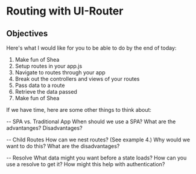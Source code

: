 # Routing with UI-Router

## Objectives
Here's what I would like for you to be able to do by the end of today: 

1. Make fun of Shea
2. Setup routes in your app.js
3. Navigate to routes through your app
4. Break out the controllers and views of your routes
5. Pass data to a route
6. Retrieve the data passed
7. Make fun of Shea

If we have time, here are some other things to think about:

-- SPA vs. Traditional App
When should we use a SPA? What are the advantanges? Disadvantages?

-- Child Routes
How can we nest routes? (See example 4.)
Why would we want to do this? 
What are the disadvantages? 

-- Resolve
What data might you want before a state loads? 
How can you use a resolve to get it? 
How might this help with authentication? 
